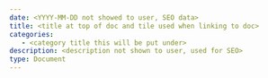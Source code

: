 ```yaml
---
date: <YYYY-MM-DD not showed to user, SEO data>
title: <title at top of doc and tile used when linking to doc>
categories:
   - <category title this will be put under>
description: <description not shown to user, used for SEO>
type: Document
---
```

